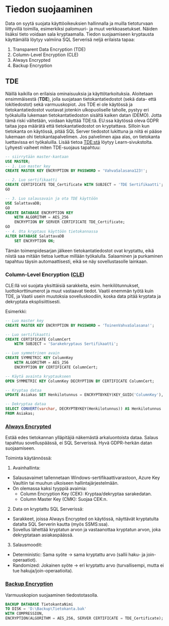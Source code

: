 # Tiedon suojaaminen

Data on syytä suojata käyttöoikeuksien hallinnalla ja muilla tietoturvaan liittyvillä toimilla, esimerkiksi palomuuri- ja muut verkkoasetukset. Näiden lisäksi tieto voidaan sala kryptaamalla. Tiedon suojaamiseen kryptausta käyttämällä löytyy valmiina SQL Serverisä neljä erilaista tapaa:
1. Transparent Data Encryption (TDE)
2. Column-Level Encryption (CLE)
3. Always Encrypted
4. Backup Encryption


## TDE
Näillä kaikilla on erilaisia ominaisuuksia ja käyttötarkoituksia. Aloitetaan ensimmäisestä (**TDE**), jolla suojataan tietokantatiedostot (sekä data- että lokitiedostot) sekä varmuuskopiot. Jos TDE ei ole käytössä ja tietokantatiedostot vuotavat jotenkin ulkopuoliselle taholle, pystyy eri työkaluilla lukemaan tietokantatiedoston sisältä kaiken datan (DEMO). Jotta tämä riski vältetään, voidaan käyttää TDE:tä. EU:ssa käytössä oleva GDPR taitaa jopa määrätä että tietokantatiedostot on kryptattava.
Silloin kun tietokanta on käytössä, pitää SQL Server tiedostot lukittuna ja niitä ei pääse lukemaan ohi tietokantapalvelimen. Jos palvelimen ajaa alas, on tietokanta luettavissa eri työkaluilla. Lisää tietoa [TDE:stä](https://learn.microsoft.com/en-us/sql/relational-databases/security/encryption/transparent-data-encryption?view=sql-server-ver16) löytyy Learn-sivukstolta.
Lyhyesti vaiheet miten TDE-suojaus tapahtuu: 

```sql
-- siirrytään master-kantaan
USE MASTER;
-- 1. Luo master key
CREATE MASTER KEY ENCRYPTION BY PASSWORD = 'VahvaSalasana123!';

-- 2. Luo sertifikaatti
CREATE CERTIFICATE TDE_Certificate WITH SUBJECT = 'TDE Sertifikaatti';
GO

-- 3. Luo salausavain ja ota TDE käyttöön
USE SalattavaDB;
GO
CREATE DATABASE ENCRYPTION KEY
    WITH ALGORITHM = AES_256
    ENCRYPTION BY SERVER CERTIFICATE TDE_Certificate;
GO
-- 4. Ota kryptaus käyttöön tietokannassa
ALTER DATABASE SalattavaDB
    SET ENCRYPTION ON;
```
Tämän toimenpidesarjan jälkeen tietokantatiedostot ovat kryptattu, eikä niistä saa mitään tietoa luettue millään työkalulla. Salaaminen ja purkaminen tapahtuu täysin automaattisesti, eikä se näy sovellustasolle lainkaan. 

### Column-Level Encryption ([CLE](https://learn.microsoft.com/en-us/sql/relational-databases/security/encryption/encrypt-a-column-of-data?view=sql-server-ver16))

CLE:llä voi suojata yksittäisiä sarakkeita, esim. henkilötunnukset, luottokorttinumerot ja muut vastaavat tiedot.
Vaatii enemmän työtä kuin TDE, ja Vaatii usein muutoksia sovelluskoodiin, koska data pitää kryptata ja dekryptata eksplisiittisesti.

Esimerkki:
```sql
-- Luo master key
CREATE MASTER KEY ENCRYPTION BY PASSWORD = 'ToinenVahvaSalasana!';

-- Luo sertifikaatti
CREATE CERTIFICATE ColumnCert
    WITH SUBJECT = 'Sarakekryptaus Sertifikaatti';

-- Luo symmetrinen avain
CREATE SYMMETRIC KEY ColumnKey
    WITH ALGORITHM = AES_256
    ENCRYPTION BY CERTIFICATE ColumnCert;

-- Käytä avainta kryptaukseen
OPEN SYMMETRIC KEY ColumnKey DECRYPTION BY CERTIFICATE ColumnCert;

-- Kryptaa dataa
UPDATE Asiakas SET Henkilotunnus = ENCRYPTBYKEY(KEY_GUID('ColumnKey'), '123456-7890') WHERE AsiakasID = 4242;

-- Dekryptaa dataa
SELECT CONVERT(varchar, DECRYPTBYKEY(Henkilotunnus)) AS Henkilotunnus
FROM Asiakas;
```

### [Always Encrypted](https://learn.microsoft.com/en-us/sql/relational-databases/security/encryption/always-encrypted-database-engine?view=sql-server-ver16)
Estää edes tietokannan ylläpitäjiä näkemästä arkaluontoista dataa. Salaus tapahtuu sovelluspäässä, ei SQL Serverissä.
Hyvä GDPR-herkän datan suojaamiseen. 

Toiminta käytännössä:
1. Avainhallinta:
- Salausavaimet tallennetaan Windows-sertifikaattivarastoon, Azure Key Vaultiin tai muuhun ulkoiseen hallintajärjestelmään.
- On olemassa kaksi tyyppiä avaimia:
    - Column Encryption Key (CEK): Kryptaa/dekryptaa sarakedatan.
    - Column Master Key (CMK): Suojaa CEK:n.

2. Data on kryptattu SQL Serverissä:
- Sarakkeet, joissa Always Encrypted on käytössä, näyttävät kryptatulta datalta SQL Serverin kautta (myös SSMS:ssa).
- Sovellus lähettää kryptatun arvon ja vastaanottaa kryptatun arvon, joka dekryptataan asiakaspäässä.

3. Salausmoodit:
- Deterministic: Sama syöte → sama kryptattu arvo (sallii haku- ja join-operaatiot).
- Randomized: Jokainen syöte → eri kryptattu arvo (turvallisempi, mutta ei tue hakuja/join-operaatioita).



### [Backup Encryption](https://learn.microsoft.com/en-us/sql/relational-databases/backup-restore/backup-encryption?view=sql-server-ver16)
Varmuuskopion suojaaminen tiedostotasolla.

```sql
BACKUP DATABASE TietokantaNimi
TO DISK = 'D:\Backup\Tietokanta.bak'
WITH COMPRESSION,
ENCRYPTION(ALGORITHM = AES_256, SERVER CERTIFICATE = TDE_Certificate);
```

